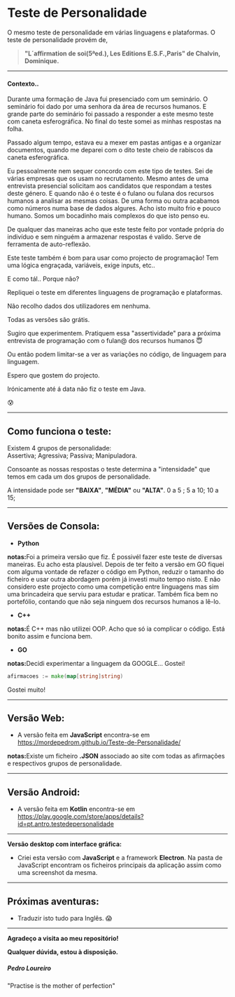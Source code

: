 # Teste de Personalidade
O mesmo teste de personalidade em várias linguagens e plataformas. 
O teste de personalidade provém de,<br> 
><b>"L´affirmation de soi(5ªed.), Les Editions E.S.F.,Paris" de Chalvin, Dominique.<br></b>

<hr>

#### <b>Contexto..</b>

Durante uma formação de Java fui presenciado com um seminário. O seminário foi dado por uma senhora
da área de recursos humanos. E grande parte do seminário foi passado a responder a este mesmo teste
com caneta esferográfica. No final do teste somei as minhas respostas na folha. 

Passado algum tempo, estava eu a mexer em pastas antigas e a organizar documentos, quando me deparei 
com o dito teste cheio de rabiscos da caneta esferográfica. 

Eu pessoalmente nem sequer concordo com este tipo de testes. Sei de várias empresas
que os usam no recrutamento. Mesmo antes de uma entrevista presencial solicitam aos candidatos
que respondam a testes deste género. E quando não é o teste é o fulano ou fulana dos recursos humanos
a analisar as mesmas coisas. De uma forma ou outra acabamos como números numa base de dados algures.
Acho isto muito frio e pouco humano. Somos um bocadinho mais complexos do que isto penso eu.

De qualquer das maneiras acho que este teste feito por vontade própria do indivíduo e sem ninguém 
a armazenar respostas é valido. Serve de ferramenta de auto-reflexão. 

Este teste também é bom para usar como projecto de programação! Tem uma lógica engraçada, variáveis, exige inputs, etc..

E como tál.. Porque não? 

Repliquei o teste em diferentes linguagens de programação e plataformas. 

Não recolho dados dos utilizadores em nenhuma. 

Todas as versões são grátis. 

Sugiro que experimentem. Pratiquem essa "assertividade" para a próxima entrevista de programação
com o fulan@ dos recursos humanos  :innocent:

Ou então podem limitar-se a ver as variações no código, de linguagem para linguagem. 

Espero que gostem do projecto.  


Irónicamente até á data não fiz o teste em Java.

 :cold_sweat: 

 
<hr>

## <b>Como funciona o teste:</b>

Existem 4 grupos de personalidade:<br>
Assertiva; Agressiva; Passiva; Manipuladora.

Consoante as nossas respostas o teste determina a "intensidade" que temos
em cada um dos grupos de personalidade.

A intensidade pode ser <b>"BAIXA"</b>, <b>"MÉDIA"</b> ou <b>"ALTA"</b>.
                           0 a 5 ;         5 a 10;           10 a 15;

<hr>

## <b>Versões de Consola:</b>

- <b>Python</b> 

<b>notas:</b>Foi a primeira versão que fiz. É possivél fazer este teste de diversas maneiras. Eu acho esta plausível.
Depois de ter feito a versão em GO fiquei com alguma vontade de refazer o código em Python, reduzir o tamanho do ficheiro
e usar outra abordagem porém já investi muito tempo nisto. E não considero este projecto como uma competição entre linguagens
mas sim uma brincadeira que serviu para estudar e praticar. Também fica bem no portefólio, contando que não seja ninguem dos recursos
humanos a lê-lo.   

- <b>C++</b>

<b>notas:</b>É C++ mas não utilizei OOP. Acho que só ia complicar o código. Está bonito assim e funciona bem. 

- <b>GO</b>

<b>notas:</b>Decidi experimentar a linguagem da GOOGLE... Gostei! 
```GO
afirmacoes := make(map[string]string)
```
Gostei muito! 

<hr>

## <b>Versão Web:</b>

- A versão feita em <b>JavaScript</b> encontra-se em https://mordepedrom.github.io/Teste-de-Personalidade/

<b>notas:</b>Existe um ficheiro <b>.JSON</b> associado ao site com todas as afirmações e respectivos grupos de personalidade. 

<hr>

## <b>Versão Android:</b>

- A versão feita em <b>Kotlin</b> encontra-se em https://play.google.com/store/apps/details?id=pt.antro.testedepersonalidade

<hr>

<b>Versão desktop com interface gráfica:</b>

- Criei esta versão com <b>JavaScript</b> e a framework <b>Electron</b>. Na pasta de JavaScript encontram os ficheiros principais da aplicação assim como uma screenshot da mesma.

<hr>

## <b>Próximas aventuras:</b>

- Traduzir isto tudo para Inglês. :scream:

<hr>

<b>Agradeço a visita ao meu repositório!</b>

<b>Qualquer dúvida, estou à disposição.</b>

##### <b>Pedro Loureiro</b>

"Practise is the mother of perfection"
